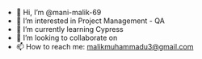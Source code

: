 - 👋 Hi, I’m @mani-malik-69
- 👀 I’m interested in Project Management - QA
- 🌱 I’m currently learning Cypress
- 💞️ I’m looking to collaborate on 
- 📫 How to reach me: malikmuhammadu3@gmail.com

<!---
mani-malik-69/mani-malik-69 is a ✨ special ✨ repository because its `README.md` (this file) appears on your GitHub profile.
You can click the Preview link to take a look at your changes.
--->
